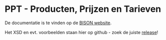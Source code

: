 # PPT - Producten, Prijzen en Tarieven

De documentatie is te vinden op de [BISON website](http://bison.dova.nu/standaarden/ppt).

Het XSD en evt. voorbeelden staan hier op github - zoek de juiste [release](http://github.com/BISONNL/PPT/releases)!